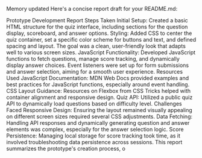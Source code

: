 
Memory updated
Here's a concise report draft for your README.md:

Prototype Development Report
Steps Taken
Initial Setup: Created a basic HTML structure for the quiz interface, including sections for the question display, scoreboard, and answer options.
Styling: Added CSS to center the quiz container, set a specific color scheme for buttons and text, and defined spacing and layout. The goal was a clean, user-friendly look that adapts well to various screen sizes.
JavaScript Functionality: Developed JavaScript functions to fetch questions, manage score tracking, and dynamically display answer choices. Event listeners were set up for form submissions and answer selection, aiming for a smooth user experience.
Resources Used
JavaScript Documentation: MDN Web Docs provided examples and best practices for JavaScript functions, especially around event handling.
CSS Layout Guidance: Resources on Flexbox from CSS Tricks helped with container alignment and responsive design.
Quiz API: Utilized a public quiz API to dynamically load questions based on difficulty level.
Challenges Faced
Responsive Design: Ensuring the layout remained visually appealing on different screen sizes required several CSS adjustments.
Data Fetching: Handling API responses and dynamically generating question and answer elements was complex, especially for the answer selection logic.
Score Persistence: Managing local storage for score tracking took time, as it involved troubleshooting data persistence across sessions.
This report summarizes the prototype's creation process, o
